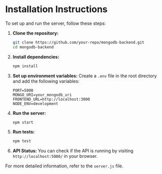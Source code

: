 # Installation Instructions

To set up and run the server, follow these steps:

1. **Clone the repository:**
   ```sh
   git clone https://github.com/your-repo/mongodb-backend.git
   cd mongodb-backend
   ```

2. **Install dependencies:**
   ```sh
   npm install
   ```

3. **Set up environment variables:**
   Create a `.env` file in the root directory and add the following variables:
   ```
   PORT=5000
   MONGO_URI=your_mongodb_uri
   FRONTEND_URL=http://localhost:3000
   NODE_ENV=development
   ```

4. **Run the server:**
   ```sh
   npm start
   ```

5. **Run tests:**
   ```sh
   npm test
   ```

6. **API Status:**
   You can check if the API is running by visiting `http://localhost:5000/` in your browser.

For more detailed information, refer to the `server.js` file.